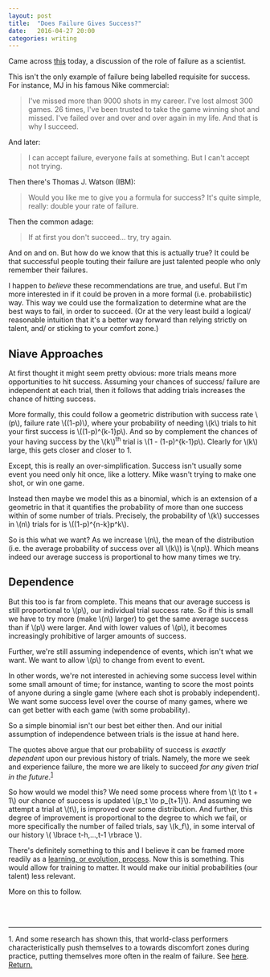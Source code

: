 ```yaml
---
layout: post
title:  "Does Failure Gives Success?"
date:   2016-04-27 20:00 
categories: writing
---
```


Came across [this](http://www.nature.com/naturejobs/2010/101118/pdf/nj7322-467a.pdf) today, a discussion 
of the role of failure as a scientist.  

This isn't the only example of failure being labelled requisite for success. For instance, MJ in his famous Nike commercial:

>I've missed more than 9000 shots in my career. I've lost almost 300 games. 26 times, I've been trusted to take the game winning shot and missed. I've failed over and over and over again in my life. And that is why I succeed.

And later: 
    
>I can accept failure, everyone fails at something. But I can't accept not trying.
    
Then there's Thomas J. Watson (IBM): 

>Would you like me to give you a formula for success? It's quite simple, really: double your rate of failure. 
    
Then the common adage: 

>If at first you don't succeed... try, try again. 
    
And on and on. But how do we know that this is actually true? It could be that successful people touting their failure are just talented people who only remember their failures.

I happen to *believe* these recommendations are true, and useful. But I'm more interested in if it could be proven in a more formal (i.e. probabilistic) way. This way we could use the formalization to determine what are the best ways to fail, in order to succeed. (Or at the very least build a logical/ reasonable intuition that it's a better way forward than relying strictly on talent, and/ or sticking to your comfort zone.)   

## Niave Approaches

At first thought it might seem pretty obvious: more trials means more opportunities to hit success. Assuming your chances of success/ failure are independent at each trial, then it follows that adding trials increases the chance of hitting success. 

More formally, this could follow a geometric distribution with success rate \\(p\\), failure rate \\((1-p)\\), where your probability of needing \\(k\\) trials to hit your first success is \\((1-p)^{k-1}p\\). And so by complement the chances of your having success by the \\(k\\)<sup>th</sup> trial is \\(1 - (1-p)^{k-1}p\\). Clearly for \\(k\\) large, this gets closer and closer to 1.

Except, this is really an over-simplification. Success isn't usually some event you need only hit once, like a lottery. Mike wasn't trying to make one shot, or win one game.

Instead then maybe we model this as a binomial, which is an extension of a geometric in that it quantifies the probability of more than one success within of some number of trials. Precisely, the probability of \\(k\\) successes in \\(n\\) trials for is \\((1-p)^{n-k}p^k\\). 

So is this what we want? As we increase \\(n\\), the mean of the distribution (i.e. the average probability of success over all \\(k\\)) is \\(np\\). Which means indeed our average success is proportional to how many times we try. 

## Dependence

But this too is far from complete. This means that our average success is still proportional to \\(p\\), our individual trial success rate. So if this is small we have to try more (make \\(n\\) larger) to get the same average success than if \\(p\\) were larger. And with lower values of \\(p\\), it becomes increasingly prohibitive of larger amounts of success.  

Further, we're still assuming independence of events, which isn't what we want. We want to allow \\(p\\) to change from event to event. 

In other words, we're not interested in achieving some success level within some small amount of time; for instance, wanting to score the most points of anyone during a single game (where each shot is probably independent). We want some success level over the course of many games, where we can get better with each game (with some probability). 

So a simple binomial isn't our best bet either then. And our initial assumption of independence between trials is the issue at hand here. 

The quotes above argue that our probability of success is *exactly dependent* upon our previous history of trials. Namely, the more we seek and experience failure, the more we are likely to succeed _for any given trial in the future_.<sup id="a1">[1](#f1)</sup>

So how would we model this? We need some process where from \\(t \to t + 1\\) our chance of success is updated \\(p\_t \to p\_{t+1}\\). And assuming we attempt a trial at \\(t\\), is improved over some distribution. And further, this degree of improvement is proportional to the degree to which we fail, or more specifically the number of failed trials, say \\(k_f\\), in some interval of our history \\( \lbrace t-h,...,t-1 \rbrace \\). 

There's definitely something to this and I believe it can be framed more readily as a [learning, or evolution, process](https://dash.harvard.edu/bitstream/handle/1/2643031/Valiant_Evolvability.pdf). Now this is something. This would allow for training to matter. It would make our initial probabilities (our talent) less relevant.

More on this to follow.

<br>
<br>  

------- 
<!---
<sup id="a1">[1](#f1)</sup> 
<a name="f1">1.</a> Aristotle said: "Excellence is an art won by training and habituation. We do not act rightly because we have virtue or excellence, but we rather have those because we have acted rightly. We are what we repeatedly do. Excellence, then, is not an act but a habit." In this context, I take this to mean: success is not an event; it is some indication, some sign, of an underlying practice/ habit. [Return.](#a1)


In other words, taking this model literally we would have to assume MJ was naturally talented from the start (had a high probability of success for each trial) since his success wouldn't have been possible if he. 

And further, looking at Watson's quote, he recommends doubling your rate of failure. Assuming he means doubling your average rate of failure \\(n(1-p) \to 2n(1-p)\\), this is the same as doubling your number of trials (since we wouldn't want to touch the individual failure rate<sup id="a2">[2](#f2)</sup>). This does double our success rate since \\(np\\) would become \\(2np\\); but still lies the issue that at small values of \\(p\\) a level of (average) success is more and more unlikely. Which in turn implies that inherent ability/ talent, that which determines our initial individual success rate, is highly limiting, and to a large degree determines our outcomes.

<a name="f2">2.</a> Doubling your individual trial rate of failure would decrease your individual trial success rate to \\(2p - 1\\).  
    \\[q + p = 1 \to q' + p' = 1\\]
    \\[q' = 2q = 2(1 - p)\\]
    \\[p' = 1 - q' = 1 - 2(1 - p) = 2p - 1.\\]
    Which means if your success rate is even a tad under 50/50, you'll never succeed: \\((2(0.49) - 1)\_+ \to 0 \\). [Return.](#a2)
-->

<a name="f1">1.</a> And some research has shown this, that world-class performers characteristically push themselves to a towards discomfort zones during practice, putting themselves more often in the realm of failure. See [here](http://nautil.us/issue/35/boundaries/not-all-practice-makes-perfect). [Return.](#a1)